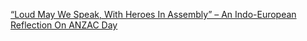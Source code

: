 [“Loud May We Speak, With Heroes In Assembly” – An Indo-European Reflection On ANZAC Day](https://aryaakasha.com/2018/04/25/loud-may-we-speak-with-heroes-in-assembly-an-indo-european-reflection-on-anzac-day/)